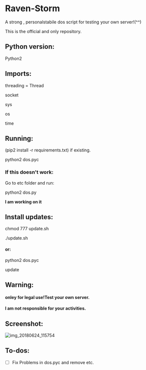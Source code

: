 # Raven-Storm
A strong , personalstabile dos script for testing your own server!(^^)

This is the official and only repository.

## Python version:
Python2

## Imports:
threading = Thread

socket

sys

os

time

## Running:
(pip2 install -r requirements.txt) if existing.

python2 dos.pyc

### If this doesn't work:

Go to etc folder and run:

python2 dos.py

**I am working on it**

## Install updates:
chmod 777 update.sh

./update.sh

#### or:


python2 dos.pyc

update

## Warning:
#### onley for legal use!Test your own server.

#### I am not responsible for your activities.

## Screenshot:

![img_20180624_115754](https://user-images.githubusercontent.com/36562445/41817976-e78f6d6e-77a5-11e8-873a-5bc4e7957ca9.png)



## To-dos:

- [ ] Fix Problems in dos.pyc and remove etc.

